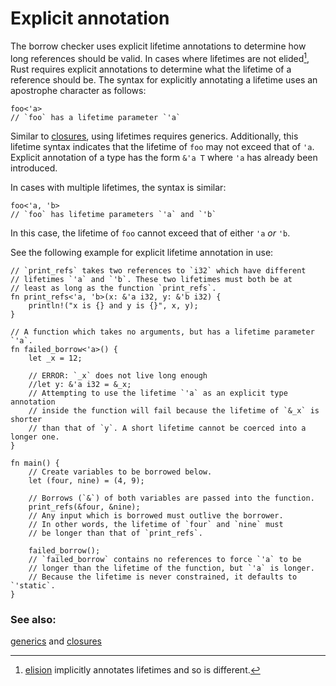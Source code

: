 # Explicit annotation

The borrow checker uses explicit lifetime annotations to determine
how long references should be valid. In cases where lifetimes are not
elided[^1], Rust requires explicit annotations to determine what the
lifetime of a reference should be. The syntax for explicitly annotating
a lifetime uses an apostrophe character as follows:

```rust,ignore
foo<'a>
// `foo` has a lifetime parameter `'a`
```

Similar to [closures][anonymity], using lifetimes requires generics.
Additionally, this lifetime syntax indicates that the lifetime of `foo`
may not exceed that of `'a`. Explicit annotation of a type has the form
`&'a T` where `'a` has already been introduced.

In cases with multiple lifetimes, the syntax is similar:

```rust,ignore
foo<'a, 'b>
// `foo` has lifetime parameters `'a` and `'b`
```

In this case, the lifetime of `foo` cannot exceed that of either `'a` *or* `'b`.

See the following example for explicit lifetime annotation in use:

```rust,editable
// `print_refs` takes two references to `i32` which have different
// lifetimes `'a` and `'b`. These two lifetimes must both be at
// least as long as the function `print_refs`.
fn print_refs<'a, 'b>(x: &'a i32, y: &'b i32) {
    println!("x is {} and y is {}", x, y);
}

// A function which takes no arguments, but has a lifetime parameter `'a`.
fn failed_borrow<'a>() {
    let _x = 12;

    // ERROR: `_x` does not live long enough
    //let y: &'a i32 = &_x;
    // Attempting to use the lifetime `'a` as an explicit type annotation
    // inside the function will fail because the lifetime of `&_x` is shorter
    // than that of `y`. A short lifetime cannot be coerced into a longer one.
}

fn main() {
    // Create variables to be borrowed below.
    let (four, nine) = (4, 9);

    // Borrows (`&`) of both variables are passed into the function.
    print_refs(&four, &nine);
    // Any input which is borrowed must outlive the borrower.
    // In other words, the lifetime of `four` and `nine` must
    // be longer than that of `print_refs`.

    failed_borrow();
    // `failed_borrow` contains no references to force `'a` to be
    // longer than the lifetime of the function, but `'a` is longer.
    // Because the lifetime is never constrained, it defaults to `'static`.
}
```

[^1]: [elision] implicitly annotates lifetimes and so is different.

### See also:

[generics][generics] and [closures][closures]

[anonymity]: fn/closures/anonymity.html
[closures]: fn/closures.html
[elision]: scope/lifetime/elision.html
[generics]: generics.html
